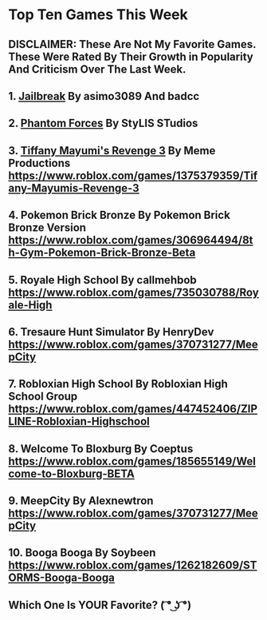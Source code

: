 # Top Ten Games This Week

## DISCLAIMER: These Are Not My Favorite Games. These Were Rated By Their Growth in Popularity And Criticism Over The Last Week.

## 1. [Jailbreak](https://www.roblox.com/games/606849621/Jailbreak-ReadyPlayerOne) By asimo3089 And badcc

## 2. [Phantom Forces](https://www.roblox.com/games/292439477/Phantom-Forces) By StyLIS STudios 

## 3. [Tiffany Mayumi's Revenge 3](https://www.roblox.com/games/1375379359/Tifany-Mayumis-Revenge-3) By Meme Productions https://www.roblox.com/games/1375379359/Tifany-Mayumis-Revenge-3

## 4. Pokemon Brick Bronze By Pokemon Brick Bronze Version https://www.roblox.com/games/306964494/8th-Gym-Pokemon-Brick-Bronze-Beta

## 5. Royale High School By callmehbob https://www.roblox.com/games/735030788/Royale-High

## 6. Tresaure Hunt Simulator By HenryDev https://www.roblox.com/games/370731277/MeepCity

## 7. Robloxian High School By Robloxian High School Group https://www.roblox.com/games/447452406/ZIPLINE-Robloxian-Highschool

## 8. Welcome To Bloxburg By Coeptus https://www.roblox.com/games/185655149/Welcome-to-Bloxburg-BETA

## 9. MeepCity By Alexnewtron https://www.roblox.com/games/370731277/MeepCity

## 10. Booga Booga By Soybeen https://www.roblox.com/games/1262182609/STORMS-Booga-Booga

## Which One Is YOUR Favorite? ( ͡° ͜ʖ ͡°)
